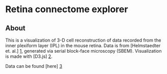 # Retina connectome explorer

## About
This is a visualization of 3-D cell reconstruction of data recorded from the inner plexiform layer (IPL) in the mouse retina. Data is from [Helmstaedter et. al.] [1], generated via serial block-face microscopy (SBEM).
Visualization is made with [D3.js] [2].

Data can be found [here] [3]

[1]: http://www.nature.com/nature/journal/v500/n7461/full/nature12346.html  "Helmstaedter et. al., _Nature_, 2013"
[2]: http://d3js.org/ "D3.js"
[3]: http://www.neuro.mpg.de/connectomics
